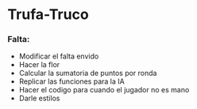 # Trufa-Truco
### Falta:
+ Modificar el falta envido
+ Hacer la flor
+ Calcular la sumatoria de puntos por ronda
+ Replicar las funciones para la IA
+ Hacer el codigo para cuando el jugador no es mano
+ Darle estilos
